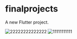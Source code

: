 # finalprojects

A new Flutter project.


![22222222222222](https://user-images.githubusercontent.com/120352309/210059988-dadc4e3b-790a-406b-9ea8-d36d18c5b5a6.PNG)
![11111111111](https://user-images.githubusercontent.com/120352309/210059995-2d9e211a-eb7c-42a4-af82-4163aaf9c399.PNG)
